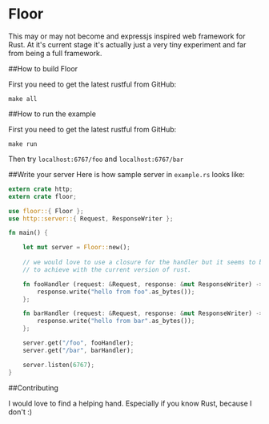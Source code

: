 Floor
=======

This may or may not become and expressjs inspired web framework for Rust. At it's current stage it's actually just a very tiny experiment and far from being a full framework.

##How to build Floor

First you need to get the latest rustful from GitHub:
```shell
make all
```

##How to run the example

First you need to get the latest rustful from GitHub:
```shell
make run
```

Then try `localhost:6767/foo` and `localhost:6767/bar` 


##Write your server
Here is how sample server in `example.rs` looks like:
```rust
extern crate http;
extern crate floor;

use floor::{ Floor };
use http::server::{ Request, ResponseWriter };

fn main() {

    let mut server = Floor::new();
    
    // we would love to use a closure for the handler but it seems to be hard
    // to achieve with the current version of rust.

    fn fooHandler (request: &Request, response: &mut ResponseWriter) -> () {
        response.write("hello from foo".as_bytes()); 
    };

    fn barHandler (request: &Request, response: &mut ResponseWriter) -> () { 
        response.write("hello from bar".as_bytes()); 
    };

    server.get("/foo", fooHandler);
    server.get("/bar", barHandler);

    server.listen(6767);
}
```

##Contributing

I would love to find a helping hand. Especially if you know Rust, because I don't :)